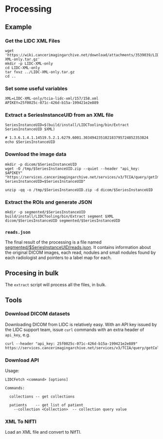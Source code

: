 # Processing

## Example

### Get the LIDC XML Files

```
wget 'https://wiki.cancerimagingarchive.net/download/attachments/3539039/LIDC-XML-only.tar.gz'
mkdir -p LIDC-XML-only
cd LIDC-XML-only
tar fxvz ../LIDC-XML-only.tar.gz
cd ..
```

### Set some useful variables

```
XML=LIDC-XML-only/tcia-lidc-xml/157/158.xml
APIKEY=25f0025c-071c-426d-b15a-199421e2e889
```

### Extract a SeriesInstanceUID from an XML file

```
SeriesInstanceUID=$(build/install/LIDCTooling/bin/Extract SeriesInstanceUID $XML)

# 1.3.6.1.4.1.14519.5.2.1.6279.6001.303494235102183795724852353824
echo $SeriesInstanceUID
```

### Download the image data

```
mkdir -p dicom/$SeriesInstanceUID
wget -O /tmp/$SeriesInstanceUID.zip --quiet --header "api_key: $APIKEY" "https://services.cancerimagingarchive.net/services/v3/TCIA/query/getImage?SeriesInstanceUID=$SeriesInstanceUID"

unzip -qq -o /tmp/$SeriesInstanceUID.zip -d dicom/$SeriesInstanceUID
```

### Extract the ROIs and generate JSON

```
mkdir -p segmented/$SeriesInstanceUID
build/install/LIDCTooling/bin/Extract segment $XML dicom/$SeriesInstanceUID segmented/$SeriesInstanceUID
```

### `reads.json`

The final result of the processing is a file named [segmented/$SeriesInstanceUID/reads.json](usage/reads.json).  It contains information about the original DICOM images, each read, nodules and small nodules found by each radiologist and pointers to a label map for each.


## Procesing in bulk

The `extract` script will process all the files, in bulk.

## Tools

### Download DICOM datasets

Downloading DICOM from LIDC is relatively easy.  With an API key issued by the LIDC support team, issue `curl` commands with an extra header of `api_key`, e.g.

```
curl --header "api_key: 25f0025c-071c-426d-b15a-199421e2e889" https://services.cancerimagingarchive.net/services/v3/TCIA/query/getCollectionValues
```

### Download API

Usage:

```
LIDCFetch <command> [options]

Commands:

  collections -- get collections
  
  patients    -- get list of patient
    --collection <Collection>  -- collection query value
```

### XML To NIfTI

Load an XML file and convert to NIfTI.

